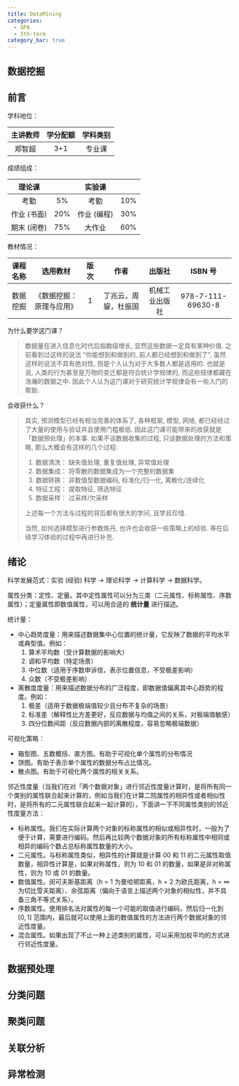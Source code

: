 ```yaml
---
title: DataMining
categories:
  - GPA
  - 5th-term
category_bar: true
---
```


## 数据挖掘

## 前言

学科地位：

| 主讲教师 | 学分配额 | 学科类别 |
| :------: | :------: | :------: |
|  郑智超  |   3+1    |  专业课  |

成绩组成：

|   理论课    |      |   实验课    |      |
| :---------: | :--: | :---------: | :--: |
|    考勤     |  5%  |    考勤     | 10%  |
| 作业 (书面) | 20%  | 作业 (编程) | 30%  |
| 期末 (闭卷) | 75%  |   大作业    | 60%  |

教材情况：

| 课程名称 |         选用教材         | 版次 |         作者         |     出版社     |      ISBN 号       |
| :------: | :----------------------: | :--: | :------------------: | :------------: | :---------------: |
| 数据挖掘 | 《数据挖掘：原理与应用》 |  1   | 丁兆云，周鋆，杜振国 | 机械工业出版社 | 978-7-111-69630-8 |

为什么要学这门课？

> 数据量在进入信息化时代后指数级增长, 显然这些数据一定具有某种价值. 之前看到过这样的说法 "你能想到和做到的, 前人都已经想到和做到了", 虽然这样的说法不具有绝对性, 但是个人认为对于大多数人都是适用的. 也就是说, 人类的行为甚至是万物的变迁都是符合统计学规律的, 而这些规律都藏在浩瀚的数据之中. 因此个人认为这门课对于研究统计学规律会有一些入门的帮助.

会收获什么？

> 其实, 预测模型已经有相当完善的体系了, 各种框架, 模型, 网络, 都已经经过了大量的使用与验证并且使用门槛极低. 因此这门课可能带来的收获就是「数据预处理」的本事. 如果不谈数据收集的过程, 只谈数据处理的方法和策略, 那么大概会有这样的几个过程:
>
> 1. 数据清洗： 缺失值处理, 重复值处理, 异常值处理
> 2. 数据集成： 将零散的数据集成为一个完整的数据集
> 3. 数据转换： 非数值型数据编码, 标准化/归一化, 离散化/连续化
> 4. 特征工程： 提取特征, 筛选特征
> 5. 数据采样： 过采样/欠采样
>
> 上述每一个方法与过程的背后都有很大的学问, 且学且珍惜.
>
> 当然, 如何选择模型进行参数炼丹, 也许也会收获一些策略上的经验. 等在后续学习体验的过程中再进行补充.

## 绪论

科学发展范式：实验 (经验) 科学 $\to$ 理论科学 $\to$ 计算科学 $\to$ 数据科学。

属性分类：定性、定量。其中定性属性可以分为三类（二元属性、标称属性、序数属性）；定量属性即数值属性，可以用合适的 **统计量** 进行描述。

统计量：

- 中心趋势度量：用来描述数据集中心位置的统计量，它反映了数据的平均水平或典型值。例如：
    1. 算术平均数（受计算数据的影响大）
    2. 调和平均数（特定场景）
    3. 中位数（适用于序数申诉信，表示位置信息，不受极差影响）
    4. 众数（不受极差影响）
- 离散度度量：用来描述数据分布的广泛程度，即数据值偏离其中心趋势的程度。例如：
    1. 极差（适用于数据极端值较少且分布不复杂的场景）
    2. 标准差（解释性比方差更好，反应数据与均值之间的关系，对极端值敏感）
    3. 四分位数间距（反应数据内部的离散程度，容易忽略极端数据）

可视化策略：

- 箱型图、五数概括、直方图。有助于可视化单个属性的分布情况
- 饼图。有助于表示单个属性的数据分布占比情况。
- 散点图。有助于可视化两个属性的相关关系。

邻近性度量（当我们在对「两个数据对象」进行邻近性度量计算时，是将所有同一个类别的属性联合起来计算的，例如当我们在计算二院属性的相异性或者相似性时，是将所有的二元属性联合起来一起计算的），下面讲一下不同属性类别的邻近性度量方法：

- 标称属性。我们在实际计算两个对象的标称属性的相似或相异性时，一般为了便于计算，需要进行编码。然后再比较两个数据对象的所有标称属性中相同或相异的编码个数占总标称属性数量的大小。
- 二元属性。与标称属性类似，相异性的计算就是计算 00 和 11 的二元属性取值数量，相异性计算是，如果对称属性，则为 10 和 01 的数量，如果是非对称属性，则为 10 或 01 的数量。
- 数值属性。闵可夫斯基距离（h = 1 为曼哈顿距离，h = 2 为欧氏距离，h = $\infty$ 为切比雪夫距离）、余弦距离（偏向于语言上描述两个对象的相似性，并不具备三角不等式关系）。
- 序数属性。使用排名法对属性的每一个可能的取值进行编码，然后归一化到 $[0,1]$ 范围内，最后就可以使用上面的数值属性的方法进行两个数据对象的邻近性度量。
- 混合属性。如果出现了不止一种上述类别的属性，可以采用加权平均的方式进行邻近性度量。

## 数据预处理

## 分类问题

## 聚类问题

## 关联分析

## 异常检测
